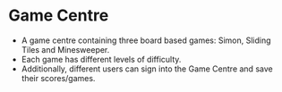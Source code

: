 # Game Centre
* A game centre containing three board based games: Simon, Sliding Tiles and Minesweeper. 
* Each game has different levels of difficulty. 
* Additionally, different users can sign into the Game Centre and save their scores/games.
